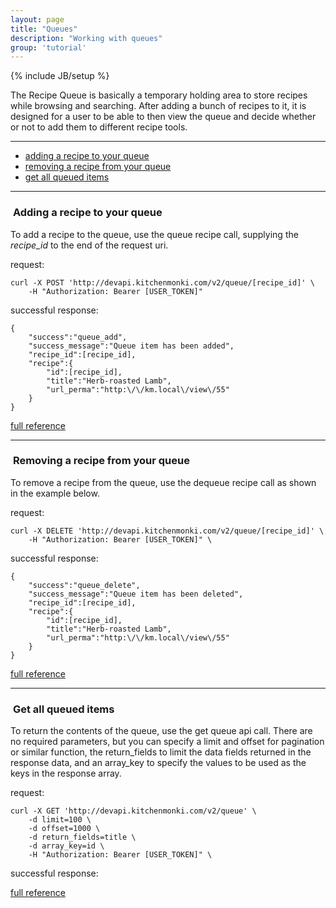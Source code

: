 ```yaml
---
layout: page
title: "Queues"
description: "Working with queues"
group: 'tutorial'
---
```

{% include JB/setup %}


The Recipe Queue is basically a temporary holding area to store recipes while browsing and searching.  After
adding a bunch of recipes to it, it is designed for a user to be able to then view the queue and decide whether
or not to add them to different recipe tools.

-----------------

* [adding a recipe to your queue](#queue-recipe)
* [removing a recipe from your queue](#dequeue-recipe)
* [get all queued items](#get-queue)

-----------------

### <a id="queue-recipe">&nbsp;</a>Adding a recipe to your queue

To add a recipe to the queue, use the queue recipe call, supplying the *recipe_id* to the end of the request uri.

request:

	curl -X POST 'http://devapi.kitchenmonki.com/v2/queue/[recipe_id]' \
		-H "Authorization: Bearer [USER_TOKEN]"

successful response:

	{
		"success":"queue_add",
		"success_message":"Queue item has been added",
		"recipe_id":[recipe_id],
		"recipe":{
			"id":[recipe_id],
			"title":"Herb-roasted Lamb",
			"url_perma":"http:\/\/km.local\/view\/55"
		}
	}

<a href="/console.html?api_id=31" target="blank">full reference</a>

-----------------


### <a id="dequeue-recipe">&nbsp;</a>Removing a recipe from your queue

To remove a recipe from the queue, use the dequeue recipe call as shown in the example below.

request:

	curl -X DELETE 'http://devapi.kitchenmonki.com/v2/queue/[recipe_id]' \
		-H "Authorization: Bearer [USER_TOKEN]" \

successful response:

	{
		"success":"queue_delete",
		"success_message":"Queue item has been deleted",
		"recipe_id":[recipe_id],
		"recipe":{
			"id":[recipe_id],
			"title":"Herb-roasted Lamb",
			"url_perma":"http:\/\/km.local\/view\/55"
		}
	}

<a href="/console.html?api_id=34" target="blank">full reference</a>

-----------------


### <a id="get-queue">&nbsp;</a>Get all queued items

To return the contents of the queue, use the get queue api call.  There are no required parameters, but you can
specify a limit and offset for pagination or similar function, the return_fields to limit the data fields returned
in the response data, and an array_key to specify the values to be used as the keys in the response array.

request:

	curl -X GET 'http://devapi.kitchenmonki.com/v2/queue' \
		-d limit=100 \
		-d offset=1000 \
		-d return_fields=title \
		-d array_key=id \
		-H "Authorization: Bearer [USER_TOKEN]" \

successful response:



<a href="/console.html?api_id=5" target="blank">full reference</a>


